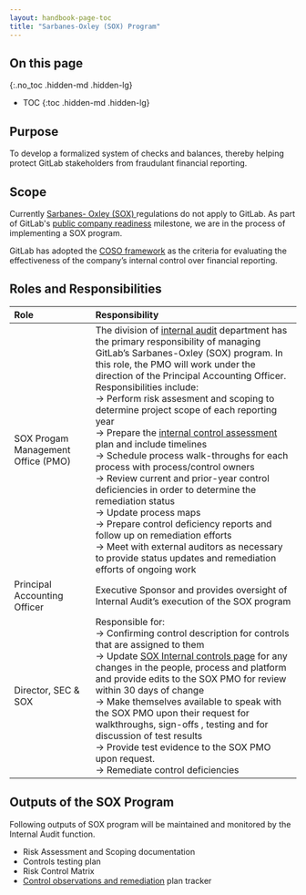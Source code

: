 ```yaml
---
layout: handbook-page-toc
title: "Sarbanes-Oxley (SOX) Program"
---
```


## On this page
{:.no_toc .hidden-md .hidden-lg}

- TOC
{:toc .hidden-md .hidden-lg}


## Purpose

To develop a formalized system of checks and balances, thereby helping protect GitLab stakeholders from fraudulant financial reporting.
<br>

## Scope

Currently [ Sarbanes- Oxley (SOX) ](https://en.wikipedia.org/wiki/Sarbanes%E2%80%93Oxley_Act) regulations do not apply to GitLab. As part of GitLab's [public company readiness](https://about.gitlab.com/handbook/being-a-public-company/#public-company-readiness) milestone, we are in the process of implementing a SOX program.  

GitLab has adopted the [COSO framework](https://www.coso.org/Pages/ic.aspx) as the criteria for evaluating the effectiveness of the company’s internal control over financial reporting.

## Roles and Responsibilities


|Role | Responsibility|
|:------|:-----------|
|SOX Progam Management Office (PMO)|The division of [internal audit](https://about.gitlab.com/handbook/internal-audit/) department has the primary responsibility of managing GitLab’s Sarbanes-Oxley (SOX) program. In this role, the PMO will work under the direction of the Principal Accounting Officer. Responsibilities include: <br> &#8594; Perform risk assesment and scoping to determine project scope of each reporting year  <br> &#8594; Prepare the [internal control assessment](https://about.gitlab.com/handbook/finance/sox-internal-controls/sarbanes-oxley-sox-management-control-assessment-plan/) plan and include timelines <br> &#8594; Schedule process walk-throughs for each process with process/control owners <br> &#8594; Review current and prior-year control deficiencies in order to determine the remediation status <br> &#8594; Update process maps<br> &#8594; Prepare control deficiency reports and follow up on remediation efforts <br> &#8594; Meet with external auditors as necessary to provide status updates and remediation efforts of ongoing work <br> |
|Principal Accounting Officer|Executive Sponsor and provides oversight of Internal Audit’s execution of the SOX program|
|Director, SEC & SOX| Responsible for: <br> &#8594; Confirming control description for controls that are assigned to them <br> &#8594; Update [SOX Internal controls page](https://about.gitlab.com/handbook/finance/sox-internal-controls/) for any changes in the people, process and platform and provide edits to the SOX PMO for review within 30 days of change<br> &#8594; Make themselves available to speak with the SOX PMO upon their request for walkthroughs, sign-offs , testing and for discussion of test results<br> &#8594; Provide test evidence to the SOX PMO upon request.<br> &#8594; Remediate control deficiencies|

## Outputs of the SOX Program

Following outputs of SOX program will be maintained and monitored by the Internal Audit function.

- Risk Assessment and Scoping documentation
- Controls testing plan
- Risk Control Matrix
- [Control observations and remediation](https://about.gitlab.com/handbook/engineering/security/security-assurance/security-compliance/observation-management.html) plan tracker

































